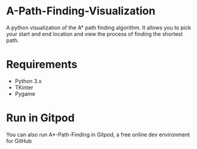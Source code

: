 # A-Path-Finding-Visualization
A python visualization of the A* path finding algorithm. It allows you to pick your start and end location and view the process of finding the shortest path.

# Requirements
- Python 3.x
- TKinter
- Pygame

# Run in Gitpod

You can also run A*-Path-Finding in Gitpod, a free online dev environment for GitHub
